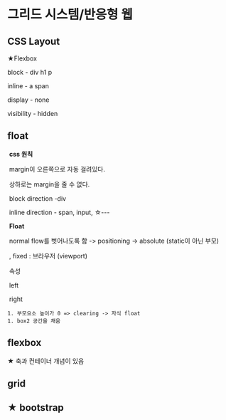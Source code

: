 # 그리드 시스템/반응형 웹

## CSS Layout

★Flexbox



block - div h1 p 

inline - a span 

display - none

visibility - hidden



## 	float

​	**css 원칙**

​	margin이 오른쪽으로 자동 걸려있다.

​	상하로는 margin을 줄 수 없다.

​	block direction -div

​	inline direction - span, input, ☆---

​	**Float**

​	normal flow를 벗어나도록 함 -> positioning -> absolute (static이 아닌 부모)

​																			, fixed : 브라우저 (viewport)

​	속성

​	left

​	right

	1. 부모요소 높이가 0 => clearing -> 자식 float
	1. box2 공간을 채움



## 	flexbox

★ 축과 컨테이너 개념이 있음



## 	grid



## ★ bootstrap

